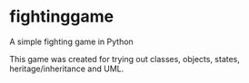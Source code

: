 # fightinggame
A simple fighting game in Python

This game was created for trying out classes, objects, states, heritage/inheritance and UML.  
